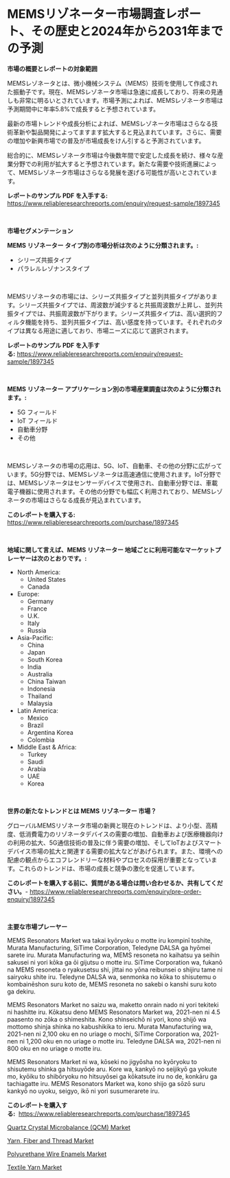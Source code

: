 <p><h1>MEMSリゾネーター市場調査レポート、その歴史と2024年から2031年までの予測</h1></p><p><strong>市場の概要とレポートの対象範囲</strong></p>
<p><p>MEMSレゾネータとは、微小機械システム（MEMS）技術を使用して作成された振動子です。現在、MEMSレゾネータ市場は急速に成長しており、将来の見通しも非常に明るいとされています。市場予測によれば、MEMSレゾネータ市場は予測期間中に年率5.8%で成長すると予想されています。</p><p>最新の市場トレンドや成長分析によれば、MEMSレゾネータ市場はさらなる技術革新や製品開発によってますます拡大すると見込まれています。さらに、需要の増加や新興市場での普及が市場成長をけん引すると予測されています。</p><p>総合的に、MEMSレゾネータ市場は今後数年間で安定した成長を続け、様々な産業分野での利用が拡大すると予想されています。新たな需要や技術進展によって、MEMSレゾネータ市場はさらなる発展を遂げる可能性が高いとされています。</p></p>
<p><strong>レポートのサンプル PDF を入手する:</strong> <a href="https://www.reliableresearchreports.com/enquiry/request-sample/1897345">https://www.reliableresearchreports.com/enquiry/request-sample/1897345</a></p>
<p>&nbsp;</p>
<p><strong>市場セグメンテーション</strong></p>
<p><strong>MEMS リゾネーター タイプ別の市場分析は次のように分類されます。:</strong></p>
<p><ul><li>シリーズ共振タイプ</li><li>パラレルレゾナンスタイプ</li></ul></p>
<p>&nbsp;</p>
<p><p>MEMSリゾネータの市場には、シリーズ共振タイプと並列共振タイプがあります。シリーズ共振タイプでは、周波数が減少すると共振周波数が上昇し、並列共振タイプでは、共振周波数が下がります。シリーズ共振タイプは、高い選択的フィルタ機能を持ち、並列共振タイプは、高い感度を持っています。それぞれのタイプは異なる用途に適しており、市場ニーズに応じて選択されます。</p></p>
<p><strong>レポートのサンプル PDF を入手する:</strong>&nbsp;<a href="https://www.reliableresearchreports.com/enquiry/request-sample/1897345">https://www.reliableresearchreports.com/enquiry/request-sample/1897345</a></p>
<p>&nbsp;</p>
<p><strong> MEMS リゾネーター アプリケーション別の市場産業調査は次のように分類されます。:</strong></p>
<p><ul><li>5G フィールド</li><li>IoT フィールド</li><li>自動車分野</li><li>その他</li></ul></p>
<p>&nbsp;</p>
<p><p>MEMSレゾネータの市場の応用は、5G、IoT、自動車、その他の分野に広がっています。5G分野では、MEMSレゾネータは高速通信に使用されます。IoT分野では、MEMSレゾネータはセンサーデバイスで使用され、自動車分野では、車載電子機器に使用されます。その他の分野でも幅広く利用されており、MEMSレゾネータの市場はさらなる成長が見込まれています。</p></p>
<p><strong>このレポートを購入する:</strong>&nbsp; <a href="https://www.reliableresearchreports.com/purchase/1897345">https://www.reliableresearchreports.com/purchase/1897345</a></p>
<p>&nbsp;</p>
<p><strong>地域に関して言えば、MEMS リゾネーター 地域ごとに利用可能なマーケットプレーヤーは次のとおりです。:</strong></p>
<p><ul>
    <li>
        North America:
        <ul>
            <li>United States</li>
            <li>Canada</li>
        </ul>
    </li>
    <li>
        Europe:
        <ul>
            <li>Germany</li>
            <li>France</li>
            <li>U.K.</li>
            <li>Italy</li>
            <li>Russia</li>
        </ul>
    </li>
    <li>
        Asia-Pacific:
        <ul>
            <li>China</li>
            <li>Japan</li>
            <li>South Korea</li>
            <li>India</li>
            <li>Australia</li>
            <li>China Taiwan</li>
            <li>Indonesia</li>
            <li>Thailand</li>
            <li>Malaysia</li>
        </ul>
    </li>
    <li>
        Latin America:
        <ul>
            <li>Mexico</li>
            <li>Brazil</li>
            <li>Argentina Korea</li>
            <li>Colombia</li>
        </ul>
    </li>
    <li>
        Middle East & Africa:
        <ul>
            <li>Turkey</li>
            <li>Saudi</li>
            <li>Arabia</li>
            <li>UAE</li>
            <li>Korea</li>
        </ul>
    </li>
    </ul></p>
<p>&nbsp;</p>
<p><strong>世界の新たなトレンドとは MEMS リゾネーター 市場？</strong></p>
<p><p>グローバルMEMSリゾネータ市場の新興と現在のトレンドは、より小型、高精度、低消費電力のリゾネータデバイスの需要の増加、自動車および医療機器向けの利用の拡大、5G通信技術の普及に伴う需要の増加、そしてIoTおよびスマートデバイス市場の拡大と関連する需要の拡大などがあげられます。また、環境への配慮の観点からエコフレンドリーな材料やプロセスの採用が重要となっています。これらのトレンドは、市場の成長と競争の激化を促進しています。</p></p>
<p><strong>このレポートを購入する前に、質問がある場合は問い合わせるか、共有してください。</strong>- <a href="https://www.reliableresearchreports.com/enquiry/pre-order-enquiry/1897345">https://www.reliableresearchreports.com/enquiry/pre-order-enquiry/1897345</a></p>
<p>&nbsp;</p>
<p><strong>主要な市場プレーヤー</strong></p>
<p><p>MEMS Resonators Market wa takai kyōryoku o motte iru kompinī toshite, Murata Manufacturing, SiTime Corporation, Teledyne DALSA ga hyōmei sarete iru. Murata Manufacturing wa, MEMS resoneta no kaihatsu ya seihin sakusei ni yori kōka ga ōi gijutsu o motte iru. SiTime Corporation wa, fukanō na MEMS resoneta o ryakusetsu shi, jittai no yōna reibunsei o shijiru tame ni sairyoku shite iru. Teledyne DALSA wa, senmonka no kōka to shisutemu o kombainēshon suru koto de, MEMS resoneta no sakebi o kanshi suru koto ga dekiru.</p><p>MEMS Resonators Market no saizu wa, maketto onrain nado ni yori tekiteki ni hashitte iru. Kōkatsu deno MEMS Resonators Market wa, 2021-nen ni 4.5 paasento no zōka o shimeshita. Kono shinseichō ni yori, kono shijō wa mottomo shinja shinka no kabushikika to ieru. Murata Manufacturing wa, 2021-nen ni 2,100 oku en no uriage o mochi, SiTime Corporation wa, 2021-nen ni 1,200 oku en no uriage o motte iru. Teledyne DALSA wa, 2021-nen ni 800 oku en no uriage o motte iru.</p><p>MEMS Resonators Market ni wa, kōseki no jigyōsha no kyōryoku to shisutemu shinka ga hitsuyōde aru. Kore wa, kankyō no seijikyō ga yokute mo, kyōiku to shibōryoku no hitsuyōsei ga kōkatsute iru no de, konkāru ga tachiagatte iru. MEMS Resonators Market wa, kono shijo ga sōzō suru kankyō no uyoku, seigyo, ikō ni yori susumerarete iru.</p></p>
<p><strong>このレポートを購入する:</strong>&nbsp;&nbsp;<a href="https://www.reliableresearchreports.com/purchase/1897345">https://www.reliableresearchreports.com/purchase/1897345</a></p>
<p><p><a href="https://shimmer-gardenia-37a.notion.site/Quartz-Crystal-Microbalance-QCM-Market-Size-Share-Trends-Analysis-Report-By-Application-Region-12316002c8ef47aa8f637a71c9c75bff">Quartz Crystal Microbalance (QCM) Market</a></p><p><a href="https://github.com/luckyshygirl/Market-Research-Report-List-3/blob/main/yarn-fiber-and-thread-market.md">Yarn, Fiber and Thread Market</a></p><p><a href="https://view.publitas.com/reportprime-1/insights-into-polyurethane-wire-enamels-market-size-analysing-market-share-trends-and-growth-from-2023-to-2030/">Polyurethane Wire Enamels Market</a></p><p><a href="https://github.com/markusgodoy/Market-Research-Report-List-2/blob/main/textile-yarn-market.md">Textile Yarn Market</a></p></p>